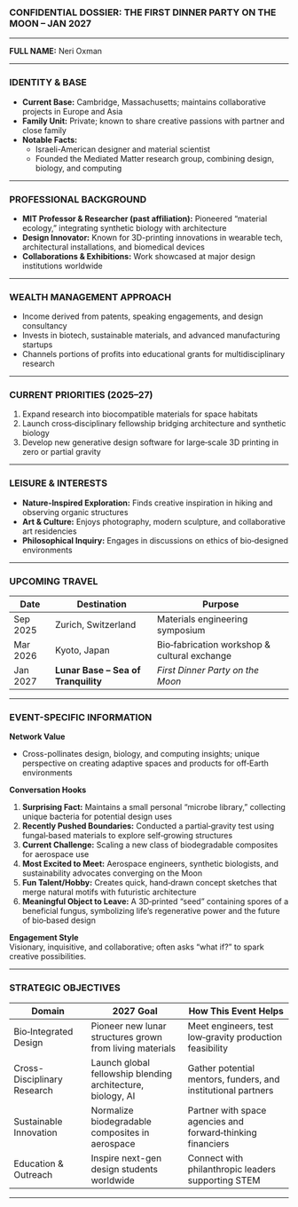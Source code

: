 ### **CONFIDENTIAL DOSSIER: THE FIRST DINNER PARTY ON THE MOON – JAN 2027**

---

**FULL NAME:** Neri Oxman

---

### **IDENTITY & BASE**
- **Current Base:** Cambridge, Massachusetts; maintains collaborative projects in Europe and Asia  
- **Family Unit:** Private; known to share creative passions with partner and close family  
- **Notable Facts:**  
  - Israeli-American designer and material scientist  
  - Founded the Mediated Matter research group, combining design, biology, and computing  

---

### **PROFESSIONAL BACKGROUND**
- **MIT Professor & Researcher (past affiliation):** Pioneered “material ecology,” integrating synthetic biology with architecture  
- **Design Innovator:** Known for 3D-printing innovations in wearable tech, architectural installations, and biomedical devices  
- **Collaborations & Exhibitions:** Work showcased at major design institutions worldwide  

---

### **WEALTH MANAGEMENT APPROACH**
- Income derived from patents, speaking engagements, and design consultancy  
- Invests in biotech, sustainable materials, and advanced manufacturing startups  
- Channels portions of profits into educational grants for multidisciplinary research  

---

### **CURRENT PRIORITIES (2025–27)**
1. Expand research into biocompatible materials for space habitats  
2. Launch cross‑disciplinary fellowship bridging architecture and synthetic biology  
3. Develop new generative design software for large‑scale 3D printing in zero or partial gravity  

---

### **LEISURE & INTERESTS**
- **Nature-Inspired Exploration:** Finds creative inspiration in hiking and observing organic structures  
- **Art & Culture:** Enjoys photography, modern sculpture, and collaborative art residencies  
- **Philosophical Inquiry:** Engages in discussions on ethics of bio‑designed environments  

---

### **UPCOMING TRAVEL**

| Date     | Destination                          | Purpose                                      |
|----------|--------------------------------------|----------------------------------------------|
| Sep 2025 | Zurich, Switzerland                  | Materials engineering symposium              |
| Mar 2026 | Kyoto, Japan                         | Bio‑fabrication workshop & cultural exchange |
| Jan 2027 | **Lunar Base – Sea of Tranquility**  | *First Dinner Party on the Moon*             |

---

### **EVENT-SPECIFIC INFORMATION**

**Network Value**  
- Cross-pollinates design, biology, and computing insights; unique perspective on creating adaptive spaces and products for off‑Earth environments  

**Conversation Hooks**  
1. **Surprising Fact:** Maintains a small personal “microbe library,” collecting unique bacteria for potential design uses  
2. **Recently Pushed Boundaries:** Conducted a partial‑gravity test using fungal‑based materials to explore self‑growing structures  
3. **Current Challenge:** Scaling a new class of biodegradable composites for aerospace use  
4. **Most Excited to Meet:** Aerospace engineers, synthetic biologists, and sustainability advocates converging on the Moon  
5. **Fun Talent/Hobby:** Creates quick, hand‑drawn concept sketches that merge natural motifs with futuristic architecture  
6. **Meaningful Object to Leave:** A 3D‑printed “seed” containing spores of a beneficial fungus, symbolizing life’s regenerative power and the future of bio‑based design

**Engagement Style**  
Visionary, inquisitive, and collaborative; often asks “what if?” to spark creative possibilities.

---

### **STRATEGIC OBJECTIVES**

| Domain                    | 2027 Goal                                          | How This Event Helps                                       |
|---------------------------|----------------------------------------------------|------------------------------------------------------------|
| Bio‑Integrated Design     | Pioneer new lunar structures grown from living materials | Meet engineers, test low‑gravity production feasibility    |
| Cross-Disciplinary Research | Launch global fellowship blending architecture, biology, AI | Gather potential mentors, funders, and institutional partners |
| Sustainable Innovation    | Normalize biodegradable composites in aerospace    | Partner with space agencies and forward‑thinking financiers|
| Education & Outreach      | Inspire next-gen design students worldwide         | Connect with philanthropic leaders supporting STEM         |

---

